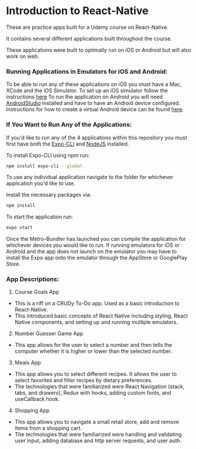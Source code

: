 # Introduction to React-Native

These are practice apps built for a Udemy course on React-Native.

It contains several different applications built throughout the course.

These applications were built to optimally run on iOS or Android but will also work on web.

### Running Applications in Emulators for iOS and Android:
To be able to run any of these applications on iOS you must have a Mac, XCode and the iOS Simulator.  To set up an iOS simulator follow the instructions [here](https://www.macinstruct.com/node/494)
To run the application on Android you will need [AndroidStudio](https://developer.android.com/studio) installed and have to have an Android device configured.  Instructions for how to create a virtual Android device can be found [here](https://developer.android.com/studio/run/managing-avds).

### If You Want to Run Any of the Applications:

If you'd like to run any of the 4 applications within this repository you must first have both the [Expo-CLI](https://expo.io/learn) and [NodeJS](https://nodejs.org/en/download/) installed.

To install Expo-CLI using npm run:

```bash
npm install expo-cli --global
```

To use any individual application navigate to the folder for whichever application you'd like to use.

Install the necessary packages via:

```bash
npm install
```

To start the application run:
```bash
expo start
```

Once the Metro-Bundler has launched you can compile the application for whichever devices you would like to run.  If running emulators for iOS or Android and the app does not launch on the emulator you may have to install the Expo app onto the emulator through the AppStore or GooglePlay Store.

### App Descriptions:

1. Course Goals App  
  - This is a riff on a CRUDy To-Do app. Used as a basic introduction to React-Native.
  - This introduced basic concepts of React Native including styling, React Native components, and setting up and running multiple emulators.

2. Number Guesser Game App  
  - This app allows for the user to select a number and then tells the computer whether it is higher or lower than the selected number.

3. Meals App  
  - This app allows you to select different recipes. It allows the user to select favorites and filter recipes by dietary preferences.
  - The technologies that were familiarized were React Navigation (stack, tabs, and drawers), Redux with hooks, adding custom fonts, and useCallback hook.

4. Shopping App  
  - This app allows you to navigate a small retail store, add and remove items from a shopping cart.
  - The technologies that were familiarized were handling and validating user input, adding database and http server requests, and user auth.
